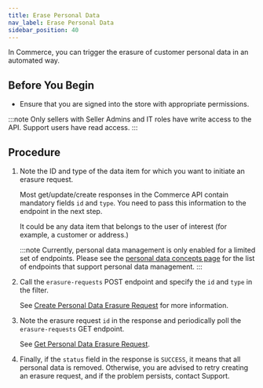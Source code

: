 ```yaml
---
title: Erase Personal Data
nav_label: Erase Personal Data
sidebar_position: 40
---
```



In Commerce, you can trigger the erasure of customer personal data in an automated way.

## Before You Begin

- Ensure that you are signed into the store with appropriate permissions.

:::note
Only sellers with Seller Admins and IT roles have write access to the API. Support users have read access.
:::

## Procedure

1. Note the ID and type of the data item for which you want to initiate an erasure request.

    Most get/update/create responses in the Commerce API contain mandatory fields `id` and `type`. You need to pass this information to the endpoint in the next step.

    It could be any data item that belongs to the user of interest (for example, a customer or address.)

   :::note
   Currently, personal data management is only enabled for a limited set of endpoints. Please see the [personal data concepts page](../docs/commerce-cloud/personal-data) for the list of endpoints that support personal data management.
   :::

2. Call the `erasure-requests` POST endpoint and specify the `id` and `type` in the filter.

   See [Create Personal Data Erasure Request](../docs/commerce-cloud/personal-data/personal-data-erasure-requests-api/create-personal-data-erasure-request) for more information.

3. Note the erasure request `id` in the response and periodically poll the `erasure-requests` GET endpoint.

   See [Get Personal Data Erasure Request](../docs/commerce-cloud/personal-data/personal-data-erasure-requests-api/get-personal-data-erasure-request-by-id).

4. Finally, if the `status` field in the response is `SUCCESS`, it means that all personal data is removed. Otherwise, you are advised to retry creating an erasure request, and if the problem persists, contact Support.
